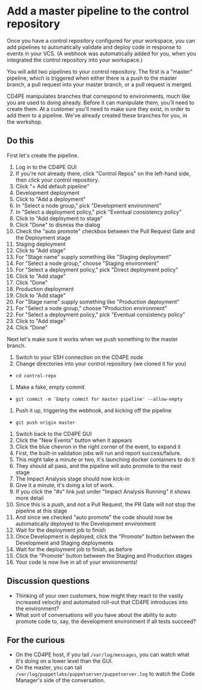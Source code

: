 # Add a master pipeline to the control repository

Once you have a control repository configured for your workspace, you can add pipelines to automatically validate and deploy code in response to events in your VCS.  (A webhook was automatically added for you, when you integrated the control repository into your workspace.)

You will add two pipelines to your control repository.  The first is a "master" pipeline, which is triggered when either there is a push to the master branch, a pull request into your master branch, or a pull request is merged.

CD4PE manipulates branches that correspond to environments, much like you are used to doing already.  Before it can manipulate them, you'll need to create them.  At a customer you'll need to make sure they exist, in order to add them to a pipeline.  We've already created these branches for you, in the workshop.

## Do this

First let's create the pipeline.

1. Log in to the CD4PE GUI
1. If you're not already there, click "Control Repos" on the left-hand side, then click your control repository.
1. Click "+ Add default pipeline"
1. Development deployment
  1. Click to "Add a deployment"
  1. In "Select a node group," pick "Development environment"
  1. In "Select a deployment policy," pick "Eventual consistency policy"
  1. Click to "Add deployment to stage"
  1. Click "Done" to dismiss the dialog
  1. Check the "auto promote" checkbox between the Pull Request Gate and the Deployment stage
1. Staging deployment
  1. Click to "Add stage"
  1. For "Stage name" supply something like "Staging deployment"
  1. For "Select a node group," choose "Staging environment"
  1. For "Select a deployment policy," pick "Direct deployment policy"
  1. Click to "Add stage"
  1. Click "Done"
1. Production deployment
  1. Click to "Add stage"
  1. For "Stage name" supply something like "Production deployment"
  1. For "Select a node group," choose "Production environment"
  1. For "Select a deployment policy," pick "Eventual consistency policy"
  1. Click to "Add stage"
  1. Click "Done"

Next let's make sure it works when we push something to the master branch.

1. Switch to your SSH connection on the CD4PE node
1. Change directories into your control repository (we cloned it for you)
  * `cd control-repo`
1. Make a fake, empty commit
  * `git commit -m 'Empty commit for master pipeline' --allow-empty`
1. Push it up, triggering the webhook, and kicking off the pipeline
  * `git push origin master`
1. Switch back to the CD4PE GUI
1. Click the "New Events" button when it appears
1. Click the blue chevron in the right corner of the event, to expand it
1. First, the built-in validation jobs will run and report success/failure.
  1. This might take a minute or two, it's launching docker containers to do it
1. They should all pass, and the pipeline will auto promote to the next stage
1. The Impact Analysis stage should now kick-in
  1. Give it a minute, it's doing a lot of work.
  1. If you click the "#x" link just under "Impact Analysis Running" it shows more detail
1. Since this is a push, and not a Pull Request, the PR Gate will not stop the pipeline at this stage
1. And since we checked "auto promote" the code should now be automatically deployed to the Development environment
  1. Wait for the deployment job to finish
1. Once Development is deployed, click the "Promote" button between the Development and Staging deployments
  1. Wait for the deployment job to finish, as before
1. Click the "Promote" button between the Staging and Production stages
1. Your code is now live in all of your environments!

## Discussion questions

* Thinking of your own customers, how might they react to the vastly increased velocity and automated roll-out that CD4PE introduces into the environment?
* What sort of conversations will you have about the ability to auto promote code to, say, the development environment if all tests succeed?


## For the curious

* On the CD4PE host, if you tail `/var/log/messages`, you can watch what it's doing on a lower level than the GUI.
* On the master, you can tail `/var/log/puppetlabs/puppetserver/puppetserver.log` to watch the Code Manager's side of the conversation.
